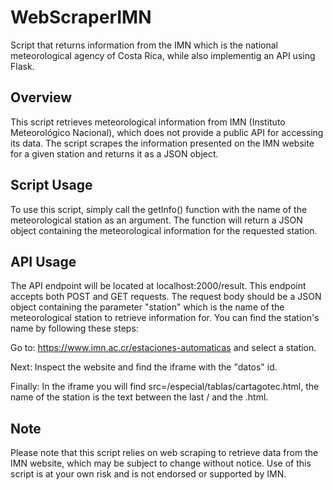 # WebScraperIMN
Script that returns information from the IMN which is the national meteorological agency of Costa Rica, while also implementig an API using Flask.

## Overview
This script retrieves meteorological information from IMN (Instituto Meteorológico Nacional), which does not provide a public API for accessing its data. 
The script scrapes the information presented on the IMN website for a given station and returns it as a JSON object.

## Script Usage
To use this script, simply call the getInfo() function with the name of the meteorological station as an argument. 
The function will return a JSON object containing the meteorological information for the requested station.

## API Usage
The API endpoint will be located at localhost:2000/result. This endpoint accepts both POST and GET requests. 
The request body should be a JSON object containing the parameter "station" which is the name of the meteorological station to retrieve information for.
You can find the station's name by following these steps:

Go to: https://www.imn.ac.cr/estaciones-automaticas and select a station.

Next: Inspect the website and find the iframe with the "datos" id.

Finally: In the iframe you will find src=/especial/tablas/cartagotec.html, the name of the station is the text between the last / and the .html.

## Note
Please note that this script relies on web scraping to retrieve data from the IMN website, which may be subject to change without notice. 
Use of this script is at your own risk and is not endorsed or supported by IMN.
